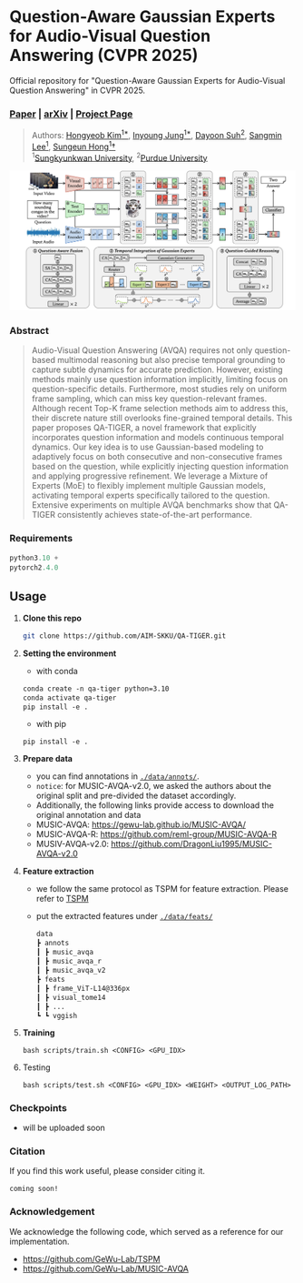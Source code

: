 # Question-Aware Gaussian Experts for Audio-Visual Question Answering (CVPR 2025)
Official repository for "Question-Aware Gaussian Experts for Audio-Visual Question Answering" in CVPR 2025.

### [Paper]() | [arXiv]() | [Project Page](https://aim-skku.github.io/QA-TIGER/)

> Authors: [Hongyeob Kim<sup>1*](https://github.com/redleaf-kim), [Inyoung Jung<sup>1*](https://github.com/nanacoco419), [Dayoon Suh<sup>2</sup>](https://github.com/dayoonsuh), [Sangmin Lee<sup>1](https://sites.google.com/view/sangmin-lee/home), [Sungeun Hong<sup>1</sup>&dagger;](https://www.csehong.com/) <br>
> <sup>1</sup>[Sungkyunkwan University](https://www.skku.edu/eng/index.do), <sup>2</sup>[Purdue University](https://www.purdue.edu/)

<p align=center><img src="./images/main_figure.png" width="1024px"></p>

### Abstract
>Audio-Visual Question Answering (AVQA) requires not only question-based multimodal reasoning but also precise temporal grounding to capture subtle dynamics for accurate prediction. However, existing methods mainly use question information implicitly, limiting focus on question-specific details. Furthermore, most studies rely on uniform frame sampling, which can miss key question-relevant frames. Although recent Top-K frame selection methods aim to address this, their discrete nature still overlooks fine-grained temporal details. This paper proposes QA-TIGER, a novel framework that explicitly incorporates question information and models continuous temporal dynamics. Our key idea is to use Gaussian-based modeling to adaptively focus on both consecutive and non-consecutive frames based on the question, while explicitly injecting question information and applying progressive refinement. We leverage a Mixture of Experts (MoE) to flexibly implement multiple Gaussian models, activating temporal experts specifically tailored to the question. Extensive experiments on multiple AVQA benchmarks show that QA-TIGER consistently achieves state-of-the-art performance.


### Requirements
```python
python3.10 +
pytorch2.4.0
```

## Usage

1. **Clone this repo**

    ```bash
    git clone https://github.com/AIM-SKKU/QA-TIGER.git
    ```

2. **Setting the environment**
    - with conda
    ```
    conda create -n qa-tiger python=3.10
    conda activate qa-tiger
    pip install -e .
    ```

    - with pip
    ```
    pip install -e .
    ```

2. **Prepare data**
    - you can find annotations in [`./data/annots/`](./data/annots/).
    - `notice`: for MUSIC-AVQA-v2.0, we asked the authors about the original split and pre-divided the dataset accordingly.
    - Additionally, the following links provide access to download the original annotation and data
    - MUSIC-AVQA: https://gewu-lab.github.io/MUSIC-AVQA/
    - MUSIC-AVQA-R: https://github.com/reml-group/MUSIC-AVQA-R
    - MUSIV-AVQA-v2.0: https://github.com/DragonLiu1995/MUSIC-AVQA-v2.0

4. **Feature extraction**
    - we follow the same protocol as TSPM for feature extraction. Please refer to [TSPM](https://github.com/GeWu-Lab/TSPM)
    - put the extracted features under [`./data/feats/`](./data/feats/)
    
        ```
        data
        ┣ annots
        ┃ ┣ music_avqa
        ┃ ┣ music_avqa_r
        ┃ ┣ music_avqa_v2
        ┣ feats
        ┃ ┣ frame_ViT-L14@336px
        ┃ ┣ visual_tome14
        ┃ ┣ ...
        ┗ ┗ vggish
        ```

4. **Training**

    ```shell
    bash scripts/train.sh <CONFIG> <GPU_IDX>
    ```

5. Testing

    ```shell
    bash scripts/test.sh <CONFIG> <GPU_IDX> <WEIGHT> <OUTPUT_LOG_PATH>
    ```

### Checkpoints

- will be uploaded soon


### Citation

If you find this work useful, please consider citing it.

```
coming soon!
```

### Acknowledgement
We acknowledge the following code, which served as a reference for our implementation.
- https://github.com/GeWu-Lab/TSPM
- https://github.com/GeWu-Lab/MUSIC-AVQA
